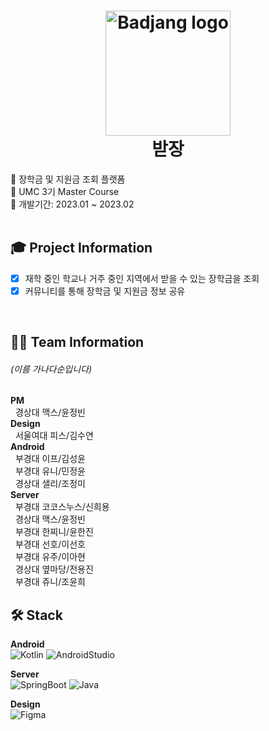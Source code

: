 <h1 align="center">
  <img alt="Badjang logo" src="https://user-images.githubusercontent.com/76805879/236067029-4e439a18-a8e4-4b41-93c1-5458e30952ba.png" width="200px"/><br/>
  받장
</h1>

<p align="left">💸 장학금 및 지원금 조회 플랫폼<br/>
🏢 UMC 3기 Master Course<br/>
📅 개발기간: 2023.01 ~ 2023.02<br/><br/></p>

## 🎓 Project Information
- [x] 재학 중인 학교나 거주 중인 지역에서 받을 수 있는 장학금을 조회<br/>
- [x] 커뮤니티를 통해 장학금 및 지원금 정보 공유</br>
</br>
  
## 🧑‍💻 Team Information
###### (이름 가나다순입니다)  
**PM**  
&nbsp;&nbsp;경상대 맥스/윤정빈  
**Design**&nbsp;&nbsp;  
&nbsp;&nbsp;서울여대 피스/김수연  
**Android**  
&nbsp;&nbsp;부경대 이프/김성윤  
&nbsp;&nbsp;부경대 유니/민정윤  
&nbsp;&nbsp;경상대 샐리/조정미  
**Server**  
&nbsp;&nbsp;부경대 코코스누스/신희용  
&nbsp;&nbsp;경상대 맥스/윤정빈  
&nbsp;&nbsp;부경대 한찌니/윤한진  
&nbsp;&nbsp;부경대 선호/이선호  
&nbsp;&nbsp;부경대 유주/이아현  
&nbsp;&nbsp;경상대 옆마당/전용진  
&nbsp;&nbsp;부경대 쥬니/조윤희  
  
## 🛠️ Stack
**Android**  
![Kotlin](https://img.shields.io/badge/Kotlin-A333F1??style=plastic&logo=kotlin&logoColor=white)
![AndroidStudio](https://img.shields.io/badge/Android_Studio-3DDC84??style=plastic&logo=android&logoColor=white)
  
**Server**  
![SpringBoot](https://img.shields.io/badge/Spring_Boot-6BB536??style=plastic&logo=springboot&logoColor=white)
![Java](https://img.shields.io/badge/Java-0D8AC7??style=plastic&logo=Java)
  
**Design**  
![Figma](https://img.shields.io/badge/Figma-white??style=plastic&logo=figma&logoColor=A259FF)
